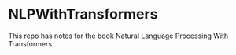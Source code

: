 # NLPWithTransformers
This repo has notes for the book Natural Language Processing With Transformers
